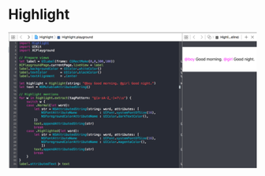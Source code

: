 # Highlight
![screenshot_playground](https://github.com/satoshi-takano/Highlight/blob/master/images/screenshot_playground.png)
